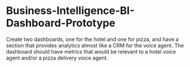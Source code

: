# Business-Intelligence-BI-Dashboard-Prototype
Create two dashboards, one for the hotel and one for pizza, and have a section that provides analytics almost like a CRM for the voice agent. The dashboard should have metrics that would be relevant to a hotel voice agent and/or a pizza delivery voice agent.
